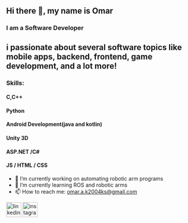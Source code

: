 ## Hi there 👋, my name is Omar
### I am a Software Developer
## i passionate about several software topics like mobile apps, backend, frontend, game development, and a lot more!

### Skills:
#### C,C++
#### Python
#### Android Development(java and kotlin)
#### Unity 3D
#### ASP.NET /C#
#### JS / HTML / CSS


- 🔭 I’m currently working on automating robotic arm programs 
- 🌱 I’m currently learning ROS and robotic arms 
- 📫 How to reach me: omar.a.k2004ks@gmail.com 


[<img src='https://cdn.jsdelivr.net/npm/simple-icons@3.0.1/icons/linkedin.svg' alt='linkedin' height='40'>](https://www.linkedin.com/in/https://www.linkedin.com/in/omar-ak-870b0826b//)  [<img src='https://cdn.jsdelivr.net/npm/simple-icons@3.0.1/icons/instagram.svg' alt='instagram' height='40'>](https://www.instagram.com/https://www.instagram.com/0m4r.ak9//)  

